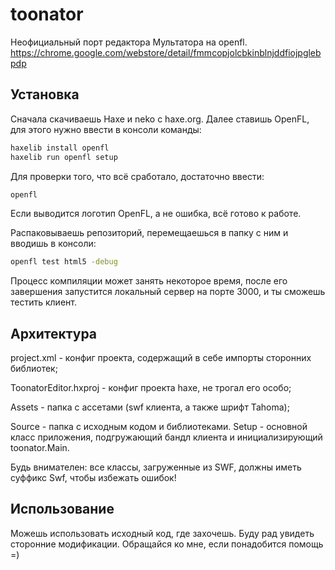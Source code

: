 # toonator
Неофициальный порт редактора Мультатора на openfl.
https://chrome.google.com/webstore/detail/fmmcopjolcbkinblnjddfiojpglebpdp

## Установка
Сначала скачиваешь Haxe и neko с haxe.org.
Далее ставишь OpenFL, для этого нужно ввести в консоли команды:
```bash
haxelib install openfl
haxelib run openfl setup
```
Для проверки того, что всё сработало, достаточно ввести:
```bash
openfl
```
Если выводится логотип OpenFL, а не ошибка, всё готово к работе.

Распаковываешь репозиторий, перемещаешься в папку с ним и вводишь в консоли:
```bash
openfl test html5 -debug
```
Процесс компиляции может занять некоторое время, после его завершения запустится локальный сервер на порте 3000, и ты сможешь тестить клиент.

## Архитектура
project.xml - конфиг проекта, содержащий в себе импорты сторонних библиотек;

ToonatorEditor.hxproj - конфиг проекта haxe, не трогал его особо;

Assets - папка с ассетами (swf клиента, а также шрифт Tahoma);

Source - папка с исходным кодом и библиотеками. Setup - основной класс приложения, подгружающий бандл клиента и инициализирующий toonator.Main.

Будь внимателен: все классы, загруженные из SWF, должны иметь суффикс Swf, чтобы избежать ошибок!

## Использование
Можешь использовать исходный код, где захочешь. Буду рад увидеть сторонние модификации. Обращайся ко мне, если понадобится помощь =)
